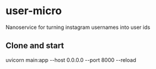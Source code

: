 # user-micro

Nanoservice for turning instagram usernames into user ids

## Clone and start

uvicorn main:app --host 0.0.0.0 --port 8000 --reload